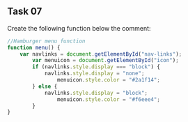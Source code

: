 ## Task 07
Create the following function below the comment:
```javascript
//Hamburger menu function
function menu() {
    var navlinks = document.getElementById("nav-links");
		var menuicon = document.getElementById("icon");
		if (navlinks.style.display === "block") {
		    navlinks.style.display = "none";
				menuicon.style.color = "#2a1f14";
		} else {
		    navlinks.style.display = "block";
				menuicon.style.color = "#f6eee4";
		}
}
```